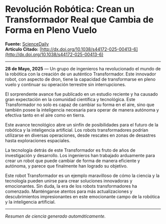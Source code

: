 # Revolución Robótica: Crean un Transformador Real que Cambia de Forma en Pleno Vuelo

**Fuente:** [ScienceDaily](https://www.sciencedaily.com/releases/2025/05/250528150829.htm)  
**Artículo Citado:** [http://dx.doi.org/10.1038/s44172-025-00413-6](http://dx.doi.org/10.1038/s44172-025-00413-6)

---

**28 de Mayo, 2025** — Un grupo de ingenieros ha revolucionado el mundo de la robótica con la creación de un auténtico Transformador. Este innovador robot, con aspecto de dron, tiene la capacidad de transformarse en pleno vuelo y continuar su operación terrestre sin interrupciones.

El sorprendente avance fue publicado en un estudio reciente y ha causado gran expectación en la comunidad científica y tecnológica. Este Transformador no solo es capaz de cambiar su forma en el aire, sino que también posee la inteligencia necesaria para operar de manera autónoma y efectiva tanto en el aire como en tierra.

Este avance tecnológico abre un sinfín de posibilidades para el futuro de la robótica y la inteligencia artificial. Los robots transformadores podrían utilizarse en diversas operaciones, desde rescates en zonas de desastres hasta exploraciones espaciales.

La tecnología detrás de este Transformador es fruto de años de investigación y desarrollo. Los ingenieros han trabajado arduamente para crear un robot que puede cambiar de forma de manera eficiente y autónoma, y parece que finalmente han logrado su objetivo.

Este robot Transformador es un ejemplo maravilloso de cómo la ciencia y la tecnología pueden unirse para crear soluciones innovadoras y emocionantes. Sin duda, la era de los robots transformadores ha comenzado. Manténganse atentos para más actualizaciones y descubrimientos impresionantes en este emocionante campo de la robótica y la inteligencia artificial. 

---

*Resumen de ciencia generado automáticamente.*